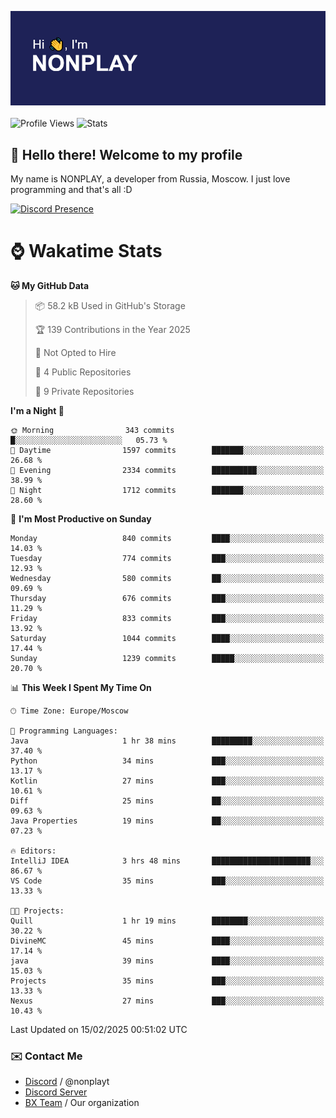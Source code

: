 ![Discord Presence](./header.png)
<br></br>
![Profile Views](https://komarev.com/ghpvc/?username=NONPLAYT&color=blue&style=for-the-badge)
![Stats](https://img.shields.io/badge/0%25-OPTIMIZED-orange?style=for-the-badge)


## :wave: Hello there! Welcome to my profile

My name is NONPLAY, a developer from Russia, Moscow. I just love programming and that's all :D

[![Discord Presence](https://lanyard.cnrad.dev/api/597087584090587177?showDisplayName=true)](https://discord.com/users/597087584090587177) 

# ⌚ Wakatime Stats

<!--START_SECTION:waka-->
**🐱 My GitHub Data** 

> 📦 58.2 kB Used in GitHub's Storage 
 > 
> 🏆 139 Contributions in the Year 2025
 > 
> 🚫 Not Opted to Hire
 > 
> 📜 4 Public Repositories 
 > 
> 🔑 9 Private Repositories 
 > 
**I'm a Night 🦉** 

```text
🌞 Morning                343 commits         █░░░░░░░░░░░░░░░░░░░░░░░░   05.73 % 
🌆 Daytime                1597 commits        ███████░░░░░░░░░░░░░░░░░░   26.68 % 
🌃 Evening                2334 commits        ██████████░░░░░░░░░░░░░░░   38.99 % 
🌙 Night                  1712 commits        ███████░░░░░░░░░░░░░░░░░░   28.60 % 
```
📅 **I'm Most Productive on Sunday** 

```text
Monday                   840 commits         ████░░░░░░░░░░░░░░░░░░░░░   14.03 % 
Tuesday                  774 commits         ███░░░░░░░░░░░░░░░░░░░░░░   12.93 % 
Wednesday                580 commits         ██░░░░░░░░░░░░░░░░░░░░░░░   09.69 % 
Thursday                 676 commits         ███░░░░░░░░░░░░░░░░░░░░░░   11.29 % 
Friday                   833 commits         ███░░░░░░░░░░░░░░░░░░░░░░   13.92 % 
Saturday                 1044 commits        ████░░░░░░░░░░░░░░░░░░░░░   17.44 % 
Sunday                   1239 commits        █████░░░░░░░░░░░░░░░░░░░░   20.70 % 
```


📊 **This Week I Spent My Time On** 

```text
🕑︎ Time Zone: Europe/Moscow

💬 Programming Languages: 
Java                     1 hr 38 mins        █████████░░░░░░░░░░░░░░░░   37.40 % 
Python                   34 mins             ███░░░░░░░░░░░░░░░░░░░░░░   13.17 % 
Kotlin                   27 mins             ███░░░░░░░░░░░░░░░░░░░░░░   10.61 % 
Diff                     25 mins             ██░░░░░░░░░░░░░░░░░░░░░░░   09.63 % 
Java Properties          19 mins             ██░░░░░░░░░░░░░░░░░░░░░░░   07.23 % 

🔥 Editors: 
IntelliJ IDEA            3 hrs 48 mins       ██████████████████████░░░   86.67 % 
VS Code                  35 mins             ███░░░░░░░░░░░░░░░░░░░░░░   13.33 % 

🐱‍💻 Projects: 
Quill                    1 hr 19 mins        ████████░░░░░░░░░░░░░░░░░   30.22 % 
DivineMC                 45 mins             ████░░░░░░░░░░░░░░░░░░░░░   17.14 % 
java                     39 mins             ████░░░░░░░░░░░░░░░░░░░░░   15.03 % 
Projects                 35 mins             ███░░░░░░░░░░░░░░░░░░░░░░   13.33 % 
Nexus                    27 mins             ███░░░░░░░░░░░░░░░░░░░░░░   10.43 % 
```


 Last Updated on 15/02/2025 00:51:02 UTC
<!--END_SECTION:waka-->

### ✉️ Contact Me

- [Discord](https://discord.com/users/597087584090587177) / @nonplayt
- [Discord Server](https://discord.gg/p7cxhw7E2M)
- [BX Team](https://github.com/BX-Team) / Our organization
